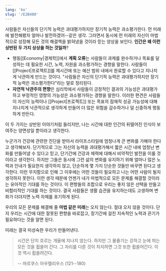 ```yaml
---
lang: 'ko'
slug: '/E2B480'
---
```


사람들은 자신들의 단기적 능력은 과대평가하지만 장기적 능력은 과소평가한다.
먼 미래에 발전해봤자 얼마나 발전하겠어--같은 생각.
그러면서 동시에 먼 미래의 자신이 마법적으로 성장해 모든 것의 해결책을 밝혀냈을 것이라 믿는 양상을 보인다.
**인간은 왜 이런 상반된 두 가지 상상을 하는 것일까**?

- 행동[[Economy|경제학]]에서 **계획 오류**는 사람들이 과제를 완수하거나 목표를 달성하는 데 필요한 시간, 노력, 자원을 과소평가하는 경향을 말한다. 사람들이 [[Project|프로젝트]]를 제시간에 또는 예산 범위 내에서 완료할 수 있다고 지나치게 낙관하게 만드는 것이다. "사람들은 자신의 단기적 능력은 과대평가하지만 장기적 능력은 과소평가한다"라는 말로 정리된다.
- **자연적 낙관주의 편향**은 심리학에서 사람들이 긍정적인 결과의 가능성은 과대평가하고 부정적인 영향의 가능성은 과소평가하는 경향을 말한다. 이러한 편견은 사람들이 자신의 능력이나 [[Project|프로젝트]] 또는 목표의 잠재적 성공 가능성에 대해 지나치게 낙관적으로 생각하게 만들어 더 많은 위험을 감수하거나 덜 신중하게 행동하게 만든다.

이 두 가지는 상반된 이야기처럼 들리지만, 나는 시간에 대한 인간의 뒤떨어진 인식이 보여주는 양면성일 뿐이라고 생각한다.

누군가가 건강에 관련한 진단을 받아서 라이프스타일에 엄청나게 큰 변화를 가해야 한다고 생각해보자. 단기적으로 그는 자신의 능력을 과대평가해서 짧은 시간 내에 엄청난 변화를 만들어낼 수 있다고 믿고, 단기간에 건강과 체력에 대해서 비약적인 발전을 이룰 것이라고 생각한다. 하지만 그들은 동시에 그런 삶의 변화를 유지하기 위해 얼마나 많은 노력과 인내가 필요한지 생각하지 않고, 단순하게 몇 가지 단순한 것들만 바꾸면 된다고 생각한다. 이런 무지함으로 인해 그 이후에는 어떤 것들이 필요하고 나는 어떤 사람이 될지 생각하지 못한다. 이런 생각 때문에 언젠가 내가 마법적으로 모든 문제를 해결할 것이라는 유아적인 기대를 하는 것이다. 이 편향들의 조합으로 우리는 좋지 않은 선택을 만들고 비합리적인 기대를 하는 것이다. 결국 사람들은 생활 습관을 유지하는데도 고생하며 변화가 더뎌지면 노력 자체를 포기하게 된다.

우리의 모든 문제를 해결해 줄 **마법 같은 미래**는 오지 않는다. 절대 오지 않을 것이다. 단지 우리는 시간에 대한 잘못된 편향을 바로잡고, 장기간에 걸친 지속적인 노력과 끈기가 필요하다는 것을 알면 된다.

미래는 결국 미성숙한 우리가 만들어낸다.

> 시간은 단지 흐르는 개울에 지나지 않는다. 하지만 그 물줄기는 강하고 눈에 띄는 모든 것을 휩쓸어 간다. 그 자리를 다른 것이 차지하면 그것 또한 휩쓸어간다. 이것 역시 휩쓸려간다.
>
> -- 마르쿠스 아우렐리우스 (121--180)
